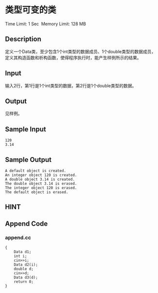 # 类型可变的类
Time Limit: 1 Sec  Memory Limit: 128 MB


## Description
定义一个Data类，至少包含1个int类型的数据成员、1个double类型的数据成员，定义其构造函数和析构函数，使得程序执行时，能产生样例所示的结果。

## Input
输入2行，第1行是1个int类型的数据，第2行是1个double类型的数据。

## Output
见样例。

## Sample Input
```
120
3.14

```
## Sample Output
```
A default object is created.
An integer object 120 is created.
A double object 3.14 is created.
The double object 3.14 is erased.
The integer object 120 is erased.
The default object is erased.

```

## HINT


## Append Code
### append.cc
```cppint main()
{
    Data d1;
    int i;
    cin>>i;
    Data d2(i);
    double d;
    cin>>d;
    Data d3(d);
    return 0;
}
```
